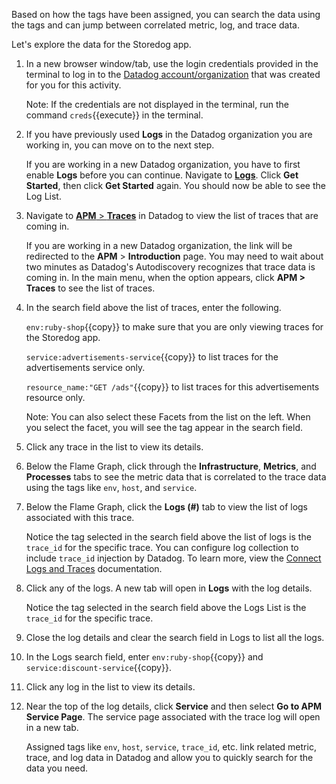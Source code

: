 Based on how the tags have been assigned, you can search the data using the tags and can jump between correlated metric, log, and trace data.

Let's explore the data for the Storedog app.

1. In a new browser window/tab, use the login credentials provided in the terminal to log in to the <a href="https://app.datadoghq.com/account/login" target="_datadog">Datadog account/organization</a> that was created for you for this activity.

    Note: If the credentials are not displayed in the terminal, run the command `creds`{{execute}} in the terminal.

2. If you have previously used **Logs** in the Datadog organization you are working in, you can move on to the next step. 

    If you are working in a new Datadog organization, you have to first enable **Logs** before you can continue. Navigate to <a href="https://app.datadoghq.com/logs" target="_datadog">**Logs**</a>. Click **Get Started**, then click **Get Started** again. You should now be able to see the Log List.

3. Navigate to <a href="https://app.datadoghq.com/apm/traces" target="_datadog">**APM** > **Traces**</a> in Datadog to view the list of traces that are coming in. 
    
    If you are working in a new Datadog organization, the link will be redirected to the **APM** > **Introduction** page. You may need to wait about two minutes as Datadog's Autodiscovery recognizes that trace data is coming in. In the main menu, when the option appears, click **APM > Traces** to see the list of traces.

4. In the search field above the list of traces, enter the following. 

    `env:ruby-shop`{{copy}} to make sure that you are only viewing traces for the Storedog app.

    `service:advertisements-service`{{copy}} to list traces for the advertisements service only.

    `resource_name:"GET /ads"`{{copy}} to list traces for this advertisements resource only.

    Note: You can also select these Facets from the list on the left. When you select the facet, you will see the tag appear in the search field.

5. Click any trace in the list to view its details. 

6. Below the Flame Graph, click through the **Infrastructure**, **Metrics**, and **Processes** tabs to see the metric data that is correlated to the trace data using the tags like `env`, `host`, and `service`.

7. Below the Flame Graph, click the **Logs (#)** tab to view the list of logs associated with this trace. 

    Notice the tag selected in the search field above the list of logs is the `trace_id` for the specific trace. You can configure log collection to include `trace_id` injection by Datadog.  To learn more, view the <a href="https://docs.datadoghq.com/tracing/connect_logs_and_traces/" target="_blank">Connect Logs and Traces</a> documentation. 

8. Click any of the logs. A new tab will open in **Logs** with the log details. 

    Notice the tag selected in the search field above the Logs List is the `trace_id` for the specific trace. 

9. Close the log details and clear the search field in Logs to list all the logs.

10. In the Logs search field, enter `env:ruby-shop`{{copy}} and `service:discount-service`{{copy}}.

11. Click any log in the list to view its details.

12. Near the top of the log details, click **Service** and then select **Go to APM Service Page**. The service page associated with the trace log will open in a new tab.

    Assigned tags like `env`, `host`, `service`, `trace_id`, etc. link related metric, trace, and log data in Datadog and allow you to quickly search for the data you need.


